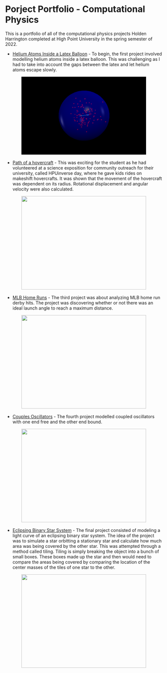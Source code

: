 # Porject Portfolio - Computational Physics

This is a portfolio of all of the computational physics projects Holden Harrington completed at High Point University in the spring semester of 2022.  

* [Helium Atoms Inside a Latex Balloon](https://github.com/HPUPhysics-PHY2200-S22/00-project-Holden-Harrington.git) - To begin, the first project involved modelling helium atoms inside a latex balloon.  This was challenging as I had to take into account the gaps between the latex and let helium atoms escape slowly.

<p align="center">
  <img 
    width="400"
    height="250"
    src="00-Picture.png"
  >
</p>

* [Path of a hovercraft](https://github.com/HPUPhysics-PHY2200-S22/01-project-Holden-Harrington.git) -  This was exciting for the student as he had volunteered at a science exposition for community outreach for their university, called HPUinverse day, where he gave kids rides on makeshift hovercrafts.  It was shown that the movement of the hovercraft was dependent on its radius.  Rotational displacement and angular velocity were also calculated.

<p align="center">
  <img 
    width="400"
    height="300"
    src="01-Picture.jpg"
  >
</p>

* [MLB Home Runs](https://github.com/HPUPhysics-PHY2200-S22/02-project-Holden-Harrington.git) - The third project was about analyzing MLB home run derby hits.  The project was discovering whether or not there was an ideal launch angle to reach a maximum distance.

<p align="center">
  <img 
    width="400"
    height="300"
    src="02-Picture.jpg"
  >
</p>

* [Couples Oscillators](<https://github.com/HPUPhysics-PHY2200-S22/03-project-Holden-Harrington.git>) - The fourth project modelled coupled oscillators with one end free and the other end bound.

<p align="center">
  <img 
    width="400"
    height="300"
    src="03-Picture.jpg"
  >
</p>

* [Eclipsing Binary Star System](<https://github.com/Holden-Harrington/Final_Portfolio_Computational_Physics/blob/main/Final-Project-Holden_Harrington.ipynb>) - The final project consisted of modeling a light curve of an eclipsing binary star system.  The idea of the project was to simulate a star orbitting a stationary star and calculate how much area was being covered by the other star.  This was attempted through a method called tiling.  Tiling is simply breaking the object into a bunch of small boxes.  These boxes made up the star and then would need to compare the areas being covered by comparing the location of the center masses of the tiles of one star to the other.

<p align="center">
  <img 
    width="400"
    height="300"
    src="04-Picture.jpg"
  >
</p>
